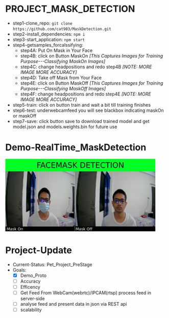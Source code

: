 # PROJECT_MASK_DETECTION 
  - step1-clone_repo: `git clone https://github.com/cat903/MaskDetection.git`
  - step2-install_dependencies: `npm i`
  - step3-start_application: `npm start`
  - step4-getsamples_forcalssifying:
     - step4A: Put On Mask in Your Face
     - step4B: click on Button MaskOn *[This Captures Images for Training Purpose---Classifying MaskOn Images]*
     - step4C: change headpositions and redo step4B *[NOTE: MORE IMAGE MORE ACCURACY]*
     - step4D: Take off Mask from Your Face
     - step4E: click on Button MaskOff *[This Captures Images for Training Purpose---Classifying MaskOff Images]*
     - step4F: change headpositions and redo step4E *[NOTE: MORE IMAGE MORE ACCURACY]*
  - step5-train: click on button train and wait a bit till training finishes
  - step6-test: underwebcamfeed you will see blackbox indicating maskOn or maskOff
  - step7-save: click button save to download trained model and get model.json and models.weights.bin for future use
  
# Demo-RealTime_MaskDetection

  ![RealTime_MaskDetection](facemask_detection.png)

# Project-Update

  - Current-Status: Pet_Project_PreStage
  - Goals:
    - [x] Demo_Proto
    - [ ] Accuracy
    - [ ] Efficency 
    - [ ] Get Feed From WebCam(webrtc)/IPCAM(rtsp) process feed in server-side
    - [ ] analyse feed and present data in json via REST api
    - [ ] scalability
